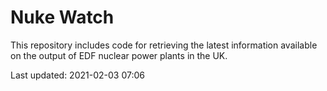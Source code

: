 # Nuke Watch

This repository includes code for retrieving the latest information available on the output of EDF nuclear power plants in the UK.

Last updated: 2021-02-03 07:06